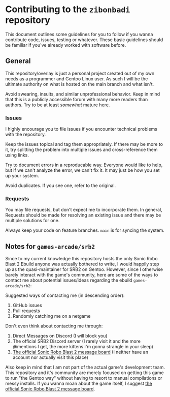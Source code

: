 # Contributing to the `zibonbadi` repository

This document outlines some guidelines for you to follow if you wanna
contribute code, issues, testing or whatever. These basic guidelines should be
familiar if you've already worked with software before.

## General 

This repository/overlay is just a personal project created out of my own needs
as a programmer and Gentoo Linux user. As such I will be the ultimate authority
on what is hosted on the main branch and what isn't.

Avoid swearing, insults, and similar unprofessional behavior. Keep in mind
that this is a publicly accessible forum with many more readers than authors. Try to be at least *somewhat* mature here.

### Issues

I highly encourage you to file issues if you encounter technical problems with
the repository.

Keep the issues topical and tag them appropriately. If there may be more to it,
try splitting the problem into multiple issues and cross-reference them using
links.

Try to document errors in a reproducable way. Everyone would like to help, but
if we can't analyze the error, we can't fix it. It may just be how you set up
your system.

Avoid duplicates. If you see one, refer to the original.

### Requests

You may file requests, but don't expect me to incorporate them. In general,
Requests should be made for resolving an existing issue and there may be
multiple solutions for one.

Always keep your code on feature branches. `main` is for syncing the system.

## Notes for `games-arcade/srb2`

Since to my current knowledge this repository hosts the only Sonic Robo Blast 2
Ebuild anyone was actually bothered to write, I would happily step up as the
quasi-maintainer for SRB2 on Gentoo. However, since I otherwise barely interact
with the game's community, here are some of the ways to contact me about
potential issues/ideas regarding the ebuild `games-arcade/srb2`:

Suggested ways of contacting me (in descending order):

1. GitHub issues
1. Pull requests
3. Randomly catching me on a netgame

Don't even think about contacting me through:

1. Direct Messages on Discord (I will block you)
2. The official SRB2 Discord server (I rarely visit it and the more @mentions I
   get, the more kittens I'm gonna strangle in your sleep)
3. [The official Sonic Robo Blast 2 message board](https://mb.srb2.org/)
   (I neither have an account nor actually visit this place)

Also keep in mind that I am not part of the actual game's development team.
This repository and it's community are merely focused on getting this game to
run "the Gentoo way" without having to resort to manual compilations or messy
installs. If you wanna moan about the game itself, I suggest 
[the official Sonic Robo Blast 2 message board](https://mb.srb2.org/).
